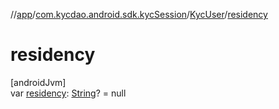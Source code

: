//[app](../../../index.md)/[com.kycdao.android.sdk.kycSession](../index.md)/[KycUser](index.md)/[residency](residency.md)

# residency

[androidJvm]\
var [residency](residency.md): [String](https://kotlinlang.org/api/latest/jvm/stdlib/kotlin/-string/index.html)? = null
